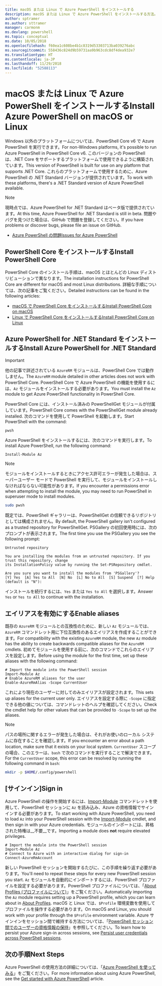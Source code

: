 ```yaml
---
title: macOS または Linux で Azure PowerShell をインストールする
description: macOS または Linux で Azure PowerShell をインストールする方法。
author: sptramer
ms.author: sttramer
manager: carmonm
ms.devlang: powershell
ms.topic: conceptual
ms.date: 10/05/2018
ms.openlocfilehash: f60ea1c608be4b1c8319d53303713ba039276abc
ms.sourcegitcommit: 558436c824d9b59731aa9b963cdc8df4dea932e7
ms.translationtype: HT
ms.contentlocale: ja-JP
ms.lasthandoff: 11/29/2018
ms.locfileid: "52588113"
---
```

# <a name="install-azure-powershell-on-macos-or-linux"></a><span data-ttu-id="13bac-103">macOS または Linux で Azure PowerShell をインストールする</span><span class="sxs-lookup"><span data-stu-id="13bac-103">Install Azure PowerShell on macOS or Linux</span></span>

<span data-ttu-id="13bac-104">Windows 以外のプラットフォームについては、PowerShell Core v6 で Azure PowerShell を実行できます。</span><span class="sxs-lookup"><span data-stu-id="13bac-104">For non-Windows platforms, it's possible to run Azure PowerShell in PowerShell Core v6.</span></span> <span data-ttu-id="13bac-105">このバージョンの PowerShell は、.NET Core をサポートするプラットフォームで使用できるように構築されています。</span><span class="sxs-lookup"><span data-stu-id="13bac-105">This version of PowerShell is built for use on any platform that supports .NET Core.</span></span> <span data-ttu-id="13bac-106">これらのプラットフォームで使用するために、Azure PowerShell の .NET Standard バージョンが提供されています。</span><span class="sxs-lookup"><span data-stu-id="13bac-106">To work with these platforms, there's a .NET Standard version of Azure PowerShell available.</span></span>

> [!NOTE]
> <span data-ttu-id="13bac-107">現時点では、Azure PowerShell for .NET Standard はベータ版で提供されています。</span><span class="sxs-lookup"><span data-stu-id="13bac-107">At this time, Azure PowerShell for .NET Standard is still in beta.</span></span>
> <span data-ttu-id="13bac-108">問題やバグを見つけた場合は、GitHub で問題を登録してください。</span><span class="sxs-lookup"><span data-stu-id="13bac-108">If you have problems or discover bugs, please file an issue on GitHub.</span></span>
>
> * [<span data-ttu-id="13bac-109">Azure PowerShell の問題</span><span class="sxs-lookup"><span data-stu-id="13bac-109">Issues for Azure PowerShell</span></span>](https://github.com/azure/azure-docs-powershell/issues)

## <a name="install-powershell-core"></a><span data-ttu-id="13bac-110">PowerShell Core をインストールする</span><span class="sxs-lookup"><span data-stu-id="13bac-110">Install PowerShell Core</span></span>

<span data-ttu-id="13bac-111">PowerShell Core のインストール手順は、macOS とほとんどの Linux ディストリビューションで異なります。</span><span class="sxs-lookup"><span data-stu-id="13bac-111">The installation instructions for PowerShell Core are different for macOS and most Linux distributions.</span></span>
<span data-ttu-id="13bac-112">詳細な手順については、次の記事をご覧ください。</span><span class="sxs-lookup"><span data-stu-id="13bac-112">Detailed instructions can be found in the following articles:</span></span>

* [<span data-ttu-id="13bac-113">macOS で PowerShell Core をインストールする</span><span class="sxs-lookup"><span data-stu-id="13bac-113">Install PowerShell Core on macOS</span></span>](/powershell/scripting/setup/installing-powershell-core-on-macos)
* [<span data-ttu-id="13bac-114">Linux で PowerShell Core をインストールする</span><span class="sxs-lookup"><span data-stu-id="13bac-114">Install PowerShell Core on Linux</span></span>](/powershell/scripting/setup/installing-powershell-core-on-linux)

## <a name="install-azure-powershell-for-net-standard"></a><span data-ttu-id="13bac-115">Azure PowerShell for .NET Standard をインストールする</span><span class="sxs-lookup"><span data-stu-id="13bac-115">Install Azure PowerShell for .NET Standard</span></span>

> [!IMPORTANT]
> <span data-ttu-id="13bac-116">他の記事で詳述されている `AzureRM` モジュールは、PowerShell Core では動作しません。</span><span class="sxs-lookup"><span data-stu-id="13bac-116">The `AzureRM` module detailed in other articles does not work with PowerShell Core.</span></span>
> <span data-ttu-id="13bac-117">PowerShell Core で Azure PowerShell の機能を使用するには、`Az` モジュールをインストールする必要があります。</span><span class="sxs-lookup"><span data-stu-id="13bac-117">You must install the `Az` module to get Azure PowerShell functionality in PowerShell Core.</span></span>

<span data-ttu-id="13bac-118">PowerShell Core には、インストール済みの PowerShellGet モジュールが付属しています。</span><span class="sxs-lookup"><span data-stu-id="13bac-118">PowerShell Core comes with the PowerShellGet module already installed.</span></span> <span data-ttu-id="13bac-119">次のコマンドを使用して PowerShell を起動します。</span><span class="sxs-lookup"><span data-stu-id="13bac-119">Start PowerShell with the command:</span></span>

```bash
pwsh
```

<span data-ttu-id="13bac-120">Azure PowerShell をインストールするには、次のコマンドを実行します。</span><span class="sxs-lookup"><span data-stu-id="13bac-120">To install Azure PowerShell, run the following command:</span></span>

```powershell-interactive
Install-Module Az
```

> [!NOTE]
> <span data-ttu-id="13bac-121">モジュールをインストールするときにアクセス許可エラーが発生した場合は、スーパーユーザー モードで PowerShell を実行して、モジュールをインストールしなければならない可能性があります。</span><span class="sxs-lookup"><span data-stu-id="13bac-121">If you encounter a permissions error when attempting to install the module, you may need to run PowerShell in superuser mode to install modules.</span></span>
>
> ```bash
> sudo pwsh
> ```

<span data-ttu-id="13bac-122">既定では、PowerShell ギャラリーは、PowerShellGet の信頼できるリポジトリとしては構成されません。</span><span class="sxs-lookup"><span data-stu-id="13bac-122">By default, the PowerShell gallery isn't configured as a trusted repository for PowerShellGet.</span></span> <span data-ttu-id="13bac-123">PSGallery の初回使用時には、次のプロンプトが表示されます。</span><span class="sxs-lookup"><span data-stu-id="13bac-123">The first time you use the PSGallery you see the following prompt:</span></span>

```output
Untrusted repository

You are installing the modules from an untrusted repository. If you trust this repository, change
its InstallationPolicy value by running the Set-PSRepository cmdlet.

Are you sure you want to install the modules from 'PSGallery'?
[Y] Yes  [A] Yes to All  [N] No  [L] No to All  [S] Suspend  [?] Help (default is "N"):
```

<span data-ttu-id="13bac-124">インストールを続行するには、`Yes` または `Yes to All` を選択します。</span><span class="sxs-lookup"><span data-stu-id="13bac-124">Answer `Yes` or `Yes to All` to continue with the installation.</span></span>

## <a name="enable-aliases"></a><span data-ttu-id="13bac-125">エイリアスを有効にする</span><span class="sxs-lookup"><span data-stu-id="13bac-125">Enable aliases</span></span>

<span data-ttu-id="13bac-126">既存の `AzureRM` モジュールとの互換性のために、新しい `Az` モジュールでは、`AzureRM` コマンドレット用に下位互換性のあるエイリアスを作成することができます。</span><span class="sxs-lookup"><span data-stu-id="13bac-126">For compatibility with the existing `AzureRM` module, the new `Az` module has the ability to create backwards compatible aliases for the `AzureRM` cmdlets.</span></span> <span data-ttu-id="13bac-127">初めてモジュールを使用する前に、次のコマンドでこれらのエイリアスを設定します。</span><span class="sxs-lookup"><span data-stu-id="13bac-127">Before using the module for the first time, set up these aliases with the following command:</span></span>

```powershell-interactive
# Import the module into the PowerShell session
Import-Module Az
# Enable AzureRM aliases for the user
Enable-AzureRmAlias -Scope CurrentUser
```

<span data-ttu-id="13bac-128">これにより現在のユーザーに対してのみエイリアスが設定されます。</span><span class="sxs-lookup"><span data-stu-id="13bac-128">This sets up aliases for the current user only.</span></span> <span data-ttu-id="13bac-129">エイリアスを設定する際に `-Scope` に指定できる他の値については、コマンドレットのヘルプを確認してください。</span><span class="sxs-lookup"><span data-stu-id="13bac-129">Check the cmdlet help for other values that can be provided to `-Scope` to set up the aliases.</span></span>

> [!NOTE]
> <span data-ttu-id="13bac-130">パスの場所に関するエラーが発生した場合は、それがお使いのローカル システムに存在することを確認します。</span><span class="sxs-lookup"><span data-stu-id="13bac-130">If you encounter an error about a path location, make sure that it exists on your local system.</span></span> <span data-ttu-id="13bac-131">`CurrentUser` スコープの場合、このエラーは、`bash` で次のコマンドを実行することで解決できます。</span><span class="sxs-lookup"><span data-stu-id="13bac-131">For the `CurrentUser` scope, this error can be resolved by running the following command in `bash`:</span></span>
>
> ```bash
> mkdir -p $HOME/.config/powershell
> ```

## <a name="sign-in"></a><span data-ttu-id="13bac-132">[サインイン]</span><span class="sxs-lookup"><span data-stu-id="13bac-132">Sign in</span></span>

<span data-ttu-id="13bac-133">Azure PowerShell の操作を開始するには、[Import-Module](/powershell/module/Microsoft.PowerShell.Core/Import-Module) コマンドレットを使用して、PowerShell セッションに `Az` を読み込み、Azure の資格情報でサインインする必要があります。</span><span class="sxs-lookup"><span data-stu-id="13bac-133">To start working with Azure PowerShell, you need to load `Az` into your PowerShell session with the [Import-Module](/powershell/module/Microsoft.PowerShell.Core/Import-Module) cmdlet, and then sign in with your Azure credentials.</span></span> <span data-ttu-id="13bac-134">モジュールのインポートには、昇格された特権は__不要__です。</span><span class="sxs-lookup"><span data-stu-id="13bac-134">Importing a module does __not__ require elevated privileges.</span></span>

```powershell-interactive
# Import the module into the PowerShell session
Import-Module Az
# Connect to Azure with an interactive dialog for sign-in
Connect-AzureRmAccount
```

<span data-ttu-id="13bac-135">新しい PowerShell セッションを開始するたびに、この手順を繰り返す必要があります。</span><span class="sxs-lookup"><span data-stu-id="13bac-135">You'll need to repeat these steps for every new PowerShell session you start.</span></span> <span data-ttu-id="13bac-136">`Az` モジュールを自動的にインポートするには、PowerShell プロファイルを設定する必要があります。PowerShell プロファイルについては、「[About Profiles (プロファイルについて)](/powershell/module/microsoft.powershell.core/about/about_profiles)」をご覧ください。</span><span class="sxs-lookup"><span data-stu-id="13bac-136">Automatically importing the `Az` module requires setting up a PowerShell profile, which you can learn about in [About Profiles](/powershell/module/microsoft.powershell.core/about/about_profiles).</span></span>
<span data-ttu-id="13bac-137">macOS と Linux では、`$Profile` 環境変数を使用してプロファイルを操作する必要があります。</span><span class="sxs-lookup"><span data-stu-id="13bac-137">On macOS and Linux, you should work with your profile through the `$Profile` environment variable.</span></span> <span data-ttu-id="13bac-138">Azure サインインをセッション間で維持する方法については、「[PowerShell セッション間でのユーザーの資格情報の保持](context-persistence.md)」を参照してください。</span><span class="sxs-lookup"><span data-stu-id="13bac-138">To learn how to persist your Azure sign-in across sessions, see [Persist user credentials across PowerShell sessions](context-persistence.md).</span></span>

## <a name="next-steps"></a><span data-ttu-id="13bac-139">次の手順</span><span class="sxs-lookup"><span data-stu-id="13bac-139">Next Steps</span></span>

<span data-ttu-id="13bac-140">Azure PowerShell の使用方法の詳細については、「[Azure PowerShell を使ってみる](get-started-azureps.md)」をご覧ください。</span><span class="sxs-lookup"><span data-stu-id="13bac-140">For more information about using Azure PowerShell, see the [Get started with Azure PowerShell](get-started-azureps.md) article.</span></span>
